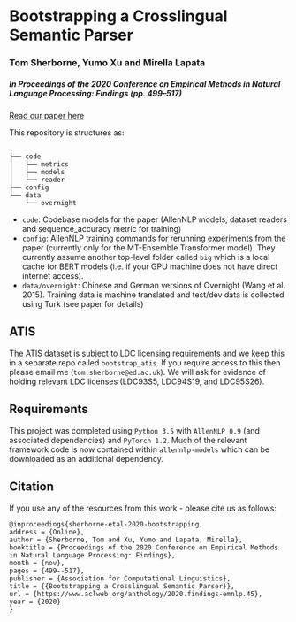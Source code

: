 # Bootstrapping a Crosslingual Semantic Parser
### Tom Sherborne, Yumo Xu and Mirella Lapata
##### In Proceedings of the 2020 Conference on Empirical Methods in Natural Language Processing: Findings (pp. 499–517)

[Read our paper here](https://www.aclweb.org/anthology/2020.findings-emnlp.45)

This repository is structures as:
```
.
├── code 	
│   ├── metrics
│   ├── models
│   └── reader
├── config
└── data
    └── overnight

```
- `code`: Codebase models for the paper (AllenNLP models, dataset readers and sequence_accuracy metric for training)
- `config`: AllenNLP training commands for rerunning experiments from the paper (currently only for the MT-Ensemble Transformer model). They currently assume another top-level folder called `big` which is a local cache for BERT models (i.e. if your GPU machine does not have direct internet access).
- `data/overnight`: Chinese and German versions of Overnight (Wang et al. 2015). Training data is machine translated and test/dev data is collected using Turk (see paper for details)

## ATIS

The ATIS dataset is subject to LDC licensing requirements and we keep this in a separate repo called `bootstrap_atis`. If you require access to this then please email me (`tom.sherborne@ed.ac.uk`). We will ask for evidence of holding relevant LDC licenses (LDC93S5, LDC94S19, and LDC95S26). 

## Requirements

This project was completed using `Python 3.5` with `AllenNLP 0.9` (and associated dependencies) and `PyTorch 1.2`. Much of the relevant framework code is now contained within `allennlp-models` which can be downloaded as an additional dependency. 

## Citation

If you use any of the resources from this work - please cite us as follows:
```
@inproceedings{sherborne-etal-2020-bootstrapping,
address = {Online},
author = {Sherborne, Tom and Xu, Yumo and Lapata, Mirella},
booktitle = {Proceedings of the 2020 Conference on Empirical Methods in Natural Language Processing: Findings},
month = {nov},
pages = {499--517},
publisher = {Association for Computational Linguistics},
title = {{Bootstrapping a Crosslingual Semantic Parser}},
url = {https://www.aclweb.org/anthology/2020.findings-emnlp.45},
year = {2020}
}

```